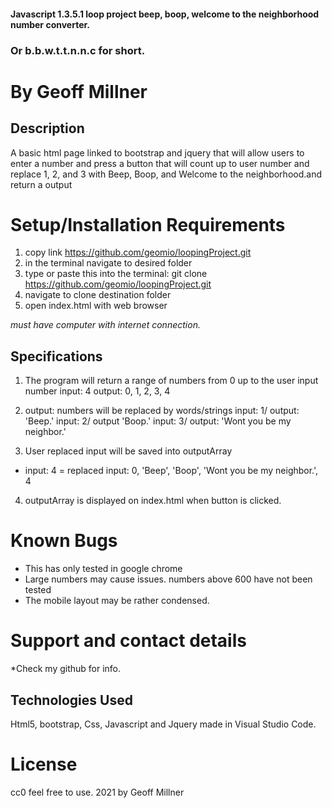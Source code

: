 #### Javascript 1.3.5.1  loop project beep, boop, welcome to the neighborhood number converter.

### Or b.b.w.t.t.n.n.c for short.

# By Geoff Millner

## Description

A basic html page linked to bootstrap and jquery that will allow users to enter a number and press a button that will count up to user number and replace 1, 2, and 3 with Beep, Boop, and Welcome to the neighborhood.and return a output
  
# Setup/Installation Requirements

1. copy link https://github.com/geomio/loopingProject.git
2. in the terminal navigate to desired folder
3. type or paste this into the terminal: git clone https://github.com/geomio/loopingProject.git
4. navigate to clone destination folder
5. open index.html with web browser

*must have computer with internet connection.*

## Specifications


1. The program will return a range of numbers from 0 up to the user input number
  input: 4
  output: 0, 1, 2, 3, 4

2. output: numbers will be replaced by words/strings
input: 1/ output: 'Beep.'
input: 2/ output  'Boop.'
input: 3/ output: 'Wont you be my neighbor.'

3. User replaced input will be saved into outputArray
* input: 4 = replaced input: 0, 'Beep', 'Boop', 'Wont you be my neighbor.', 4 

4. outputArray is displayed on index.html when button is clicked.

# Known Bugs

* This has only tested in google chrome
* Large numbers may cause issues. numbers above 600 have not been tested
* The mobile layout may be rather condensed.


# Support and contact details

  

*Check my github for info.

  

## Technologies Used

  

 Html5, bootstrap, Css, Javascript and Jquery made in Visual Studio Code. 

  

# License

  
cc0 feel free to use. 2021 by Geoff Millner 

